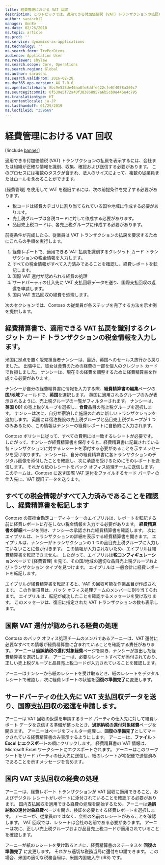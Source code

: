 ```yaml
---
title: 経費管理における VAT 回収
description: このトピックでは、適用できる付加価値税 (VAT) トランザクションの払戻を表示する方法について説明します。
author: saraschi2
manager: AnnBe
ms.date: 02/26/2018
ms.topic: article
ms.prod: ''
ms.service: dynamics-ax-applications
ms.technology: ''
ms.search.form: TrvPerDiems
audience: Application User
ms.reviewer: shylaw
ms.search.scope: Core, Operations
ms.search.region: Global
ms.author: saraschi
ms.search.validFrom: 2016-02-28
ms.dyn365.ops.version: AX 7.0.0
ms.openlocfilehash: 8bc9e533de40aa8fe8ddfe422cfe0f4078a360c7
ms.sourcegitcommit: 0f530e5f72a40f383868957a6b5cb0e446e4c795
ms.translationtype: HT
ms.contentlocale: ja-JP
ms.lasthandoff: 01/29/2019
ms.locfileid: "359569"
---
```

# <a name="vat-recovery-in-expense-management"></a>経費管理における VAT 回収

[!include [banner](../includes/banner.md)]

適用できる付加価値税 (VAT) トランザクションの払戻を表示するには、会社または組織が正確な情報を識別、収集、確認および送信する必要があります。 このプロセスには複数のタスクが含まれ、法人のサイズによって、複数の従業員またはロールを含めることができます。

[経費管理] を使用して VAT を復旧するには、次の前提条件を完了する必要があります。

- 税コードは経費カテゴリに割り当てられている国や地域に作成する必要があります。
- 売上税グループは各税コードに対して作成する必要があります。
- 品目売上税コードは、各売上税グループに作成する必要があります。

前提条件が完成したら、従業員は VAT トランザクションの払戻を要求するためにこれらの手順を実行します。

1. 経費レポートで、適用できる VAT 払戻を識別するクレジット カード トランザクションの税金情報を入力します。
2. すべての税金情報がすべて入力済みであることを確認し、経費レポートを転記します。
3. 国際 VAT 還付が認められる経費の処理
4. サードパーティの仕入先に VAT 支払回収データを送り、国際支払回収の返還を申請します。
5. 国内 VAT 支払回収の経費を処理します。

次のセクションでは、Contoso の従業員が各ステップを完了する方法を示す例を提供します。

## <a name="on-an-expense-report-enter-tax-information-about-credit-card-transactions-to-identify-eligible-vat-refunds"></a>経費精算書で、適用できる VAT 払戻を識別するクレジット カード トランザクションの税金情報を入力します。

米国に拠点を置く販売担当者ナンシーは、最近、英国へのセールス旅行から戻りました。 出張中に、彼女は食費のための経費の一部を個人のクレジット カードで負担しました。 ナンシーは、現在その経費を調整するために経費精算書を作成する必要があります。

ナンシーが自分の経費精算書に情報を入力する際、**経費精算書の編集**ページの**国/地域**フィールドで、**英国**を選択します。 英国に適用されるグループのみが表示されるように、売上税グループの一覧がフィルターされます。 ナンシーは、**英国 001** の売上税グループを選択し、**食費**品目の売上税グループを選択します。 ナンシーは次に、自分が宿泊した施設のために新しいトランザクションを追加します。 英国には宿泊施設の売上税グループと品目売上税グループが 1 つのみあるため、この情報はナンシーの経費レポートに自動的に入力されます。

Contoso ポリシーに従って、すべての費用には一致するレシートが必要です。 したがって、ナンシーが経費精算書を保存すると、経費精算書に記載されている各トランザクションに対するレシートを添付する必要があることを示すメッセージを受け取ります。 ナンシーは、自分の経費精算書に各トランザクションのデジタル画像を添付したことを確認し、次に承認を受けるためにそのレポートを送信します。 それから紙のレシートをバック オフィス処理チームに送信します。 このチームは、Contoso に返す国際 VAT 還付をファイルするサード パーティの仕入先に、VAT 復旧データを送ります。

## <a name="make-sure-that-all-tax-information-is-complete-and-then-post-the-expense-report"></a>すべての税金情報がすべて入力済みであることを確認し、経費精算書を転記します

Contoso の買掛金勘定コーディネーターのエイプリルは、レポートを転記する前に経費レポートに存在しない税金情報を入力する必要があります。 **経費精算書の詳細**ページを開き、ナンシーの承認された経費精算書を確認します。 次にエイプリルは、トランザクションの詳細を表示する経費精算書を開きます。 エイプリルは、ナンシーがトランザクションの 1 つの品目売上税グループに入力していないことに気が付きます。 この情報が入力されないため、エイプリルは経費精算書を転記できません。 したがって、エイプリルは**税コンフィギュレーション**ページで [経費管理] を見て、その国/地域の適切な品目売上税グループおよびトランザクション タイプを見つけます。 エイプリルは 一般会計に経費レポートを転記します。

エイプリルが経費精算書を転記すると、VAT の回収可能な作業品目が作成されます。 この作業項目は、バック オフィス処理チームのメンバーに割り当てられます。 エイプリルは、転記が成功したことを確認するメッセージを受け取ります。 このメッセージは、復旧に指定された VAT トランザクションの数も表示します。

## <a name="process-expenses-that-are-eligible-for-international-vat-recovery"></a>国際 VAT 還付が認められる経費の処理

Contoso のバック オフィス処理チームのメンバであるアーニーは、VAT 還付に必要なすべての情報が経費精算書に含まれていることを確認する責任があります。 アーニーは**過誤納税の還付対象経費**ページを開き、ナンシーが提出した経費精算書を選択します。 アーニーは、必要なレシートすべてが添付されており、正しい売上税グループと品目売上税コードが入力されていることを確認します。

アーニーはナンシーから紙のレシートを受け取るとき、紙のレシートをデジタルレシートで確認し、次に経費レポートの状態を**回復の準備完了**に変更します。

## <a name="send-vat-recovery-data-to-the-third-party-vendor-to-file-international-recovery-returns"></a>サードパーティの仕入先に VAT 支払回収データを送り、国際支払回収の返還を申請します。

アーニーは VAT 回収の返還を申請するサード パーティの仕入先に対して経費レポート データを送信する準備が整ったとき、**過誤納税の還付対象経費**ページを開きます。 アーニーはページをフィルター処理し、**回復の準備完了**としてマークされている経費精算書のみ表示するようにします。 アーニーは、**ファイル** &gt; **Excel にエクスポート**の順にクリックします。 経費精算書の VAT 情報は、Microsoft Excel ワークシートにエクスポートされます。 アーニーはこのワークシートをサード パーティの仕入先に送信し、紙のレシートが宅配便で送信済みであることを示すメッセージを含めます。

## <a name="process-expenses-for-domestic-vat-recovery"></a>国内 VAT 支払回収の経費の処理

アーニーは、経費レポート トランザクションが VAT 回収に適用できること、およびデジタル レシートがレポートに添付されていることを確認する必要があります。 国内支払回収を適用できる経費の処理を開始するため、アーニーは**過誤納税の還付対象経費**ページを開き、検証を必要とする経費レポートを選択します。 アーニーが、従業員のではなく、会社の名前のレシートがあることを確認します。 VAT 回収では、レシートは会社の名前である必要があります。 アーニーは次に、正しい売上税グループおよび品目売上税コードが適用されていることを確認します。

アーニーが紙のレシートを受け取るときに、経費精算書のステータスを **回復の準備完了** に変更します。 それから適切な税務当局に還付を申請できます。 この場合、米国の適切な税務当局は、米国内国歳入庁 (IRS) です。
